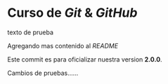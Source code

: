 # Curso de _Git_ & _GitHub_

texto de prueba

Agregando mas contenido al _README_

Este commit es para oficializar nuestra version **2.0.0**.

Cambios de pruebas......

